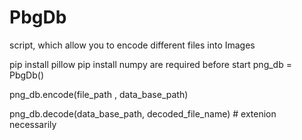 # PbgDb
script, which allow you to encode different files into Images

pip install pillow 
pip install numpy  are required before start
png_db = PbgDb()

png_db.encode(file_path , data_base_path)

png_db.decode(data_base_path, decoded_file_name)  # extenion necessarily

